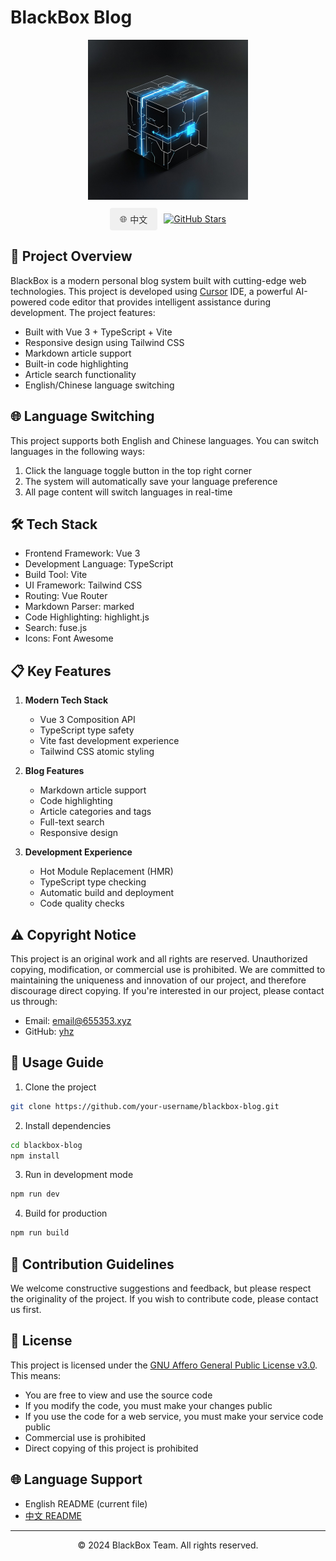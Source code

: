 # BlackBox Blog

<div align="center">
  <picture>
    <source media="(prefers-color-scheme: dark)" srcset="https://raw.githubusercontent.com/hamster-yhz/blackBox_v2.0.0/main/public/images/blackbox-black.png">
    <source media="(prefers-color-scheme: light)" srcset="https://raw.githubusercontent.com/hamster-yhz/blackBox_v2.0.0/main/public/images/blackbox-white.png">
    <img alt="BlackBox Logo" src="https://raw.githubusercontent.com/hamster-yhz/blackBox_v2.0.0/main/public/images/blackbox-black.png" width="256">
  </picture>
  
  <div style="margin: 10px 0; display: flex; justify-content: center; gap: 10px;">
    <a href="README.md" style="padding: 8px 16px; border-radius: 4px; text-decoration: none; background-color: #f0f0f0; color: #333; display: flex; align-items: center;">
      <span style="margin-right: 5px;">🌐</span> 中文
    </a>
    <a href="https://github.com/hamster-yhz/blackBox_v2.0.0" target="_blank" style="display: flex; align-items: center;">
      <img src="https://img.shields.io/github/stars/hamster-yhz/blackBox_v2.0.0?style=social" alt="GitHub Stars">
    </a>
  </div>
</div>

## 🚀 Project Overview

BlackBox is a modern personal blog system built with cutting-edge web technologies. This project is developed using [Cursor](https://cursor.sh/) IDE, a powerful AI-powered code editor that provides intelligent assistance during development. The project features:

- Built with Vue 3 + TypeScript + Vite
- Responsive design using Tailwind CSS
- Markdown article support
- Built-in code highlighting
- Article search functionality
- English/Chinese language switching

## 🌐 Language Switching

This project supports both English and Chinese languages. You can switch languages in the following ways:

1. Click the language toggle button in the top right corner
2. The system will automatically save your language preference
3. All page content will switch languages in real-time

## 🛠️ Tech Stack

- Frontend Framework: Vue 3
- Development Language: TypeScript
- Build Tool: Vite
- UI Framework: Tailwind CSS
- Routing: Vue Router
- Markdown Parser: marked
- Code Highlighting: highlight.js
- Search: fuse.js
- Icons: Font Awesome

## 📋 Key Features

1. **Modern Tech Stack**
   - Vue 3 Composition API
   - TypeScript type safety
   - Vite fast development experience
   - Tailwind CSS atomic styling

2. **Blog Features**
   - Markdown article support
   - Code highlighting
   - Article categories and tags
   - Full-text search
   - Responsive design

3. **Development Experience**
   - Hot Module Replacement (HMR)
   - TypeScript type checking
   - Automatic build and deployment
   - Code quality checks

## ⚠️ Copyright Notice

This project is an original work and all rights are reserved. Unauthorized copying, modification, or commercial use is prohibited. We are committed to maintaining the uniqueness and innovation of our project, and therefore discourage direct copying. If you're interested in our project, please contact us through:

- Email: email@655353.xyz
- GitHub: [yhz](https://github.com/hamster-yhz/)

## 📝 Usage Guide

1. Clone the project
```bash
git clone https://github.com/your-username/blackbox-blog.git
```

2. Install dependencies
```bash
cd blackbox-blog
npm install
```

3. Run in development mode
```bash
npm run dev
```

4. Build for production
```bash
npm run build
```

## 🤝 Contribution Guidelines

We welcome constructive suggestions and feedback, but please respect the originality of the project. If you wish to contribute code, please contact us first.

## 📄 License

This project is licensed under the [GNU Affero General Public License v3.0](LICENSE). This means:

- You are free to view and use the source code
- If you modify the code, you must make your changes public
- If you use the code for a web service, you must make your service code public
- Commercial use is prohibited
- Direct copying of this project is prohibited

## 🌐 Language Support

- English README (current file)
- [中文 README](README.md)

---

<div align="center">
  <p>© 2024 BlackBox Team. All rights reserved.</p>
</div> 